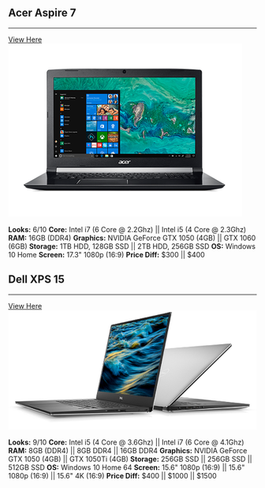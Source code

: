 ## Acer Aspire 7
***
[View Here](https://www.acer.com/ac/en/AU/content/series-design/aspire7)
![Image](./acer.png)

**Looks:** 6/10
**Core:** Intel i7 (6 Core @ 2.2Ghz) || Intel i5 (4 Core @ 2.3Ghz)
**RAM:** 16GB (DDR4)
**Graphics:** NVIDIA GeForce GTX 1050 (4GB) || GTX 1060 (6GB)
**Storage:** 1TB HDD, 128GB SSD || 2TB HDD, 256GB SSD
**OS:** Windows 10 Home
**Screen:** 17.3" 1080p (16:9)
**Price Diff:** $300 || \$400

## Dell XPS 15
***
[View Here](https://www.dell.com/en-au/shop/laptops-2-in-1-pcs/xps-15-9570-laptop/spd/xps-15-9570-laptop?~ck=bt)
![Image](./xps.png)

**Looks:** 9/10
**Core:** Intel i5 (4 Core @ 3.6Ghz) || Intel i7 (6 Core @ 4.1Ghz)
**RAM:** 8GB (DDR4) || 8GB DDR4 || 16GB DDR4
**Graphics:** NVIDIA GeForce GTX 1050 (4GB)  || GTX 1050Ti (4GB)
**Storage:** 256GB SSD || 256GB SSD || 512GB SSD
**OS:** Windows 10 Home 64
**Screen:** 15.6" 1080p (16:9) || 15.6" 1080p (16:9) || 15.6" 4K (16:9)
**Price Diff:** $400 || \$1000 || \$1500
